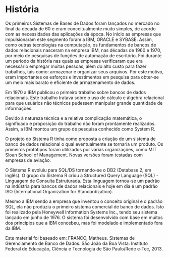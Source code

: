 # História

Os primeiros Sistemas de Bases de Dados foram lançados no mercado no final da década de 60 e eram conceitualmente muito simples, de acordo com as necessidades das aplicações da época. No inicio as empresas que impulsionaram este segmento foram a IBM, ORACLE e SYBASE. Assim, como outras tecnologias na computação, os fundamentos de bancos de dados relacionais nasceram na empresa IBM, nas décadas de 1960 e 1970, por meio de pesquisas de funções de automação de escritório. Foi durante um período da história nas quais as empresas verificaram que era necessário empregar muitas pessoas, além do alto custo para fazer trabalhos, tais como: armazenar e organizar seus arquivos. Por este motivo, eram importantes os esforços e investimentos em pesquisa para obter-se um meio mais barato e eficiente de armazenamento de dados.

Em 1970 a IBM publicou o primeiro trabalho sobre bancos de dados relacionais. Este trabalho tratava sobre o uso de cálculo e álgebra relacional para que usuários não técnicos pudessem manipular grande quantidade de informações.

Devido à natureza técnica e a relativa complicação matemática, o significado e proposição do trabalho não foram prontamente realizados. Assim, a IBM montou um grupo de pesquisa conhecido como System R.

O projeto do Sistema R tinha como proposta a criação de um sistema de banco de dados relacional o qual eventualmente se tornaria um produto. Os primeiros protótipos foram utilizados por várias organizações, como MIT Sloan School of Management. Novas versões foram testadas com empresas de aviação.

O Sistema R evoluiu para SQL/DS tornando-se o DB2 (Database 2, em inglês). O grupo do Sistema R criou a Structured Query Language (SQL) - Linguagem de Consulta Estruturada. Esta linguagem tornou-se um padrão na indústria para bancos de dados relacionais e hoje em dia é um padrão ISO (International Organization for Standardization).

Mesmo a IBM sendo a empresa que inventou o conceito original e o padrão SQL, ela não produziu o primeiro sistema comercial de banco de dados. Isto foi realizado pela Honeywell Information Systems Inc., tendo seu sistema lançado em junho de 1976. O sistema foi desenvolvido com base em muitos dos princípios que a IBM concebeu, mas foi modelado e implementado fora da IBM.



Este material foi baseado em:
FRANCO, Matheus. Sistemas de Gerenciamento de Banco de Dados. São João da Boa Vista: Instituto Federal de Educação, Ciência e Tecnologia de São Paulo/Rede e-Tec, 2013.